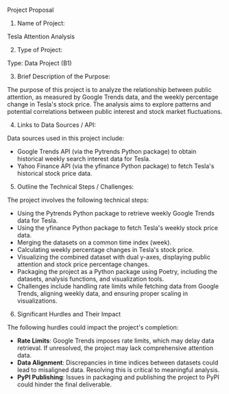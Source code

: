Project Proposal
1. Name of Project:

Tesla Attention Analysis


2. Type of Project:

Type: Data Project (B1)


3. Brief Description of the Purpose:

The purpose of this project is to analyze the relationship between public attention, as measured by Google Trends data, and the weekly percentage change in Tesla's stock price. The analysis aims to explore patterns and potential correlations between public interest and stock market fluctuations.


4. Links to Data Sources / API:

Data sources used in this project include:
- Google Trends API (via the Pytrends Python package) to obtain historical weekly search interest data for Tesla.
- Yahoo Finance API (via the yfinance Python package) to fetch Tesla's historical stock price data.


5. Outline the Technical Steps / Challenges:

The project involves the following technical steps:
- Using the Pytrends Python package to retrieve weekly Google Trends data for Tesla.
- Using the yfinance Python package to fetch Tesla's weekly stock price data.
- Merging the datasets on a common time index (week).
- Calculating weekly percentage changes in Tesla's stock price.
- Visualizing the combined dataset with dual y-axes, displaying public attention and stock price percentage changes.
- Packaging the project as a Python package using Poetry, including the datasets, analysis functions, and visualization tools.
- Challenges include handling rate limits while fetching data from Google Trends, aligning weekly data, and ensuring proper scaling in visualizations.


6. Significant Hurdles and Their Impact

The following hurdles could impact the project's completion:
- **Rate Limits**: Google Trends imposes rate limits, which may delay data retrieval. If unresolved, the project may lack comprehensive attention data.
- **Data Alignment**: Discrepancies in time indices between datasets could lead to misaligned data. Resolving this is critical to meaningful analysis.
- **PyPI Publishing**: Issues in packaging and publishing the project to PyPI could hinder the final deliverable.
